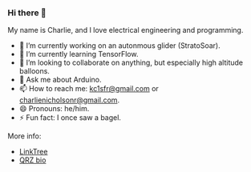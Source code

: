 ### Hi there 👋

My name is Charlie, and I love electrical engineering and programming. 

- 🔭 I’m currently working on an autonmous glider (StratoSoar).
- 🌱 I’m currently learning TensorFlow.
- 👯 I’m looking to collaborate on anything, but especially high altitude balloons.
- 💬 Ask me about Arduino. 
- 📫 How to reach me: kc1sfr@gmail.com or charlienicholsonr@gmail.com.
- 😄 Pronouns: he/him.
- ⚡ Fun fact: I once saw a bagel.

More info:
- [LinkTree](https://linktr.ee/charlienicholson)
- [QRZ bio](https://www.qrz.com/db/KC1SFR)

